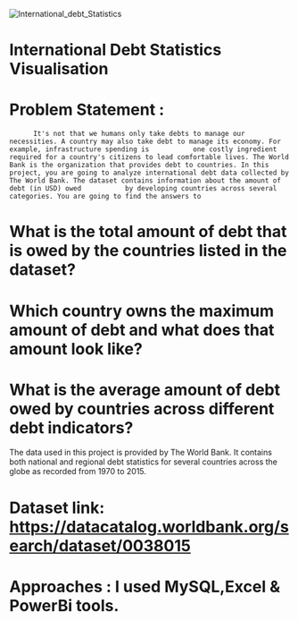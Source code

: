 
![International_debt_Statistics](https://user-images.githubusercontent.com/120785395/236210523-866c744d-ab70-4d9a-8a6e-d9fa8704116a.PNG)

# International Debt Statistics Visualisation 

# Problem Statement :
          It's not that we humans only take debts to manage our necessities. A country may also take debt to manage its economy. For example, infrastructure spending is           one costly ingredient required for a country's citizens to lead comfortable lives. The World Bank is the organization that provides debt to countries. In this           project, you are going to analyze international debt data collected by The World Bank. The dataset contains information about the amount of debt (in USD) owed           by developing countries across several categories. You are going to find the answers to

# What is the total amount of debt that is owed by the countries listed in the dataset?

# Which country owns the maximum amount of debt and what does that amount look like?

# What is the average amount of debt owed by countries across different debt indicators?

The data used in this project is provided by The World Bank. It contains both national and regional debt statistics for several countries across the globe as recorded from 1970 to 2015.

# Dataset link: https://datacatalog.worldbank.org/search/dataset/0038015

# Approaches : I used MySQL,Excel & PowerBi tools.
                
